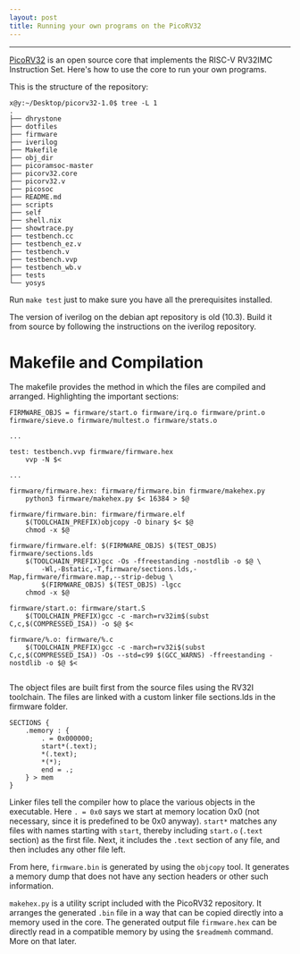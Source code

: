 ```yaml
---
layout: post
title: Running your own programs on the PicoRV32
---
```

---

[PicoRV32](https://github.com/YosysHQ/picorv32) is an open source core that implements the RISC-V RV32IMC Instruction Set. Here's how to use the core to run your own programs.


This is the structure of the repository:
```
x@y:~/Desktop/picorv32-1.0$ tree -L 1
.
├── dhrystone
├── dotfiles
├── firmware
├── iverilog
├── Makefile
├── obj_dir
├── picoramsoc-master
├── picorv32.core
├── picorv32.v
├── picosoc
├── README.md
├── scripts
├── self
├── shell.nix
├── showtrace.py
├── testbench.cc
├── testbench_ez.v
├── testbench.v
├── testbench.vvp
├── testbench_wb.v
├── tests
└── yosys
```

Run `make test` just to make sure you have all the prerequisites installed.

<p class="message"> The version of iverilog on the debian apt repository is old (10.3). Build it from source by following the instructions on the iverilog repository. </p>

# Makefile and Compilation

The makefile provides the method in which the files are compiled and arranged. Highlighting the important sections:

```make
FIRMWARE_OBJS = firmware/start.o firmware/irq.o firmware/print.o firmware/sieve.o firmware/multest.o firmware/stats.o

...

test: testbench.vvp firmware/firmware.hex
	vvp -N $<

...

firmware/firmware.hex: firmware/firmware.bin firmware/makehex.py
	python3 firmware/makehex.py $< 16384 > $@

firmware/firmware.bin: firmware/firmware.elf
	$(TOOLCHAIN_PREFIX)objcopy -O binary $< $@
	chmod -x $@

firmware/firmware.elf: $(FIRMWARE_OBJS) $(TEST_OBJS) firmware/sections.lds 
	$(TOOLCHAIN_PREFIX)gcc -Os -ffreestanding -nostdlib -o $@ \
		-Wl,-Bstatic,-T,firmware/sections.lds,-Map,firmware/firmware.map,--strip-debug \
		$(FIRMWARE_OBJS) $(TEST_OBJS) -lgcc
	chmod -x $@

firmware/start.o: firmware/start.S
	$(TOOLCHAIN_PREFIX)gcc -c -march=rv32im$(subst C,c,$(COMPRESSED_ISA)) -o $@ $<

firmware/%.o: firmware/%.c
	$(TOOLCHAIN_PREFIX)gcc -c -march=rv32i$(subst C,c,$(COMPRESSED_ISA)) -Os --std=c99 $(GCC_WARNS) -ffreestanding -nostdlib -o $@ $<
    
```

The object files are built first from the source files using the RV32I toolchain. The files are linked with a custom linker file sections.lds in the firmware folder. 

```lds
SECTIONS {
	.memory : {
		. = 0x000000;
		start*(.text);
		*(.text);
		*(*);
		end = .;
	} > mem
}
```

Linker files tell the compiler how to place the various objects in the executable. Here `. = 0x0` says we start at memory location 0x0 (not necessary, since it is predefined to be 0x0 anyway). `start*` matches any files with names starting with `start`, thereby including `start.o` (`.text` section) as the first file. Next, it includes the `.text` section of any file, and then includes any other file left.


From here, `firmware.bin` is generated by using the `objcopy` tool. It generates a memory dump that does not have any section headers or other such information.

`makehex.py` is a utility script included with the PicoRV32 repository. It arranges the generated `.bin` file in a way that can be copied directly into a memory used in the core. The generated output file `firmware.hex` can be directly read in a compatible memory by using the `$readmemh` command. More on that later.

#

